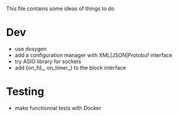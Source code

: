 

This file contains some ideas of things to do

# Dev
- use doxygen
- add a configuration manager with XML|JSON|Protobuf interface
- try ASIO library for sockets
- add {on_fd_, on_timer_} to the block interface

# Testing
- make functionnal tests with Docker

